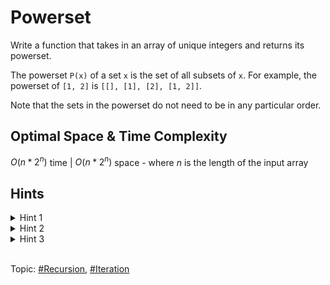 # Powerset
Write a function that takes in an array of unique integers and returns its powerset.

The powerset `P(x)` of a set `x` is the set of all subsets of `x`. 
For example, the powerset of `[1, 2]` is `[[], [1], [2], [1, 2]]`.

Note that the sets in the powerset do not need to be in any particular order.

## Optimal Space & Time Complexity
$O(n * 2^n)$ time | $O(n*2^n)$ space - where $n$ is the length of the input array

## Hints
<details>
<summary>Hint 1</summary>
Try thinking about the base cases. What is the powerset of the empty set?  What is the powerset 
of sets of length 1?
</details>

<details>
<summary>Hint 2</summary>
If you were to take the input set X and add an element to it, how would the resulting powerset 
change?
</details>

<details>
<summary>Hint 3</summary>
Can you solve this problem recursively? Can you solve it iteratively? What are the advantages 
and disadvantages of using either approach?
</details>

</br>

Topic: [#Recursion](), [#Iteration]()